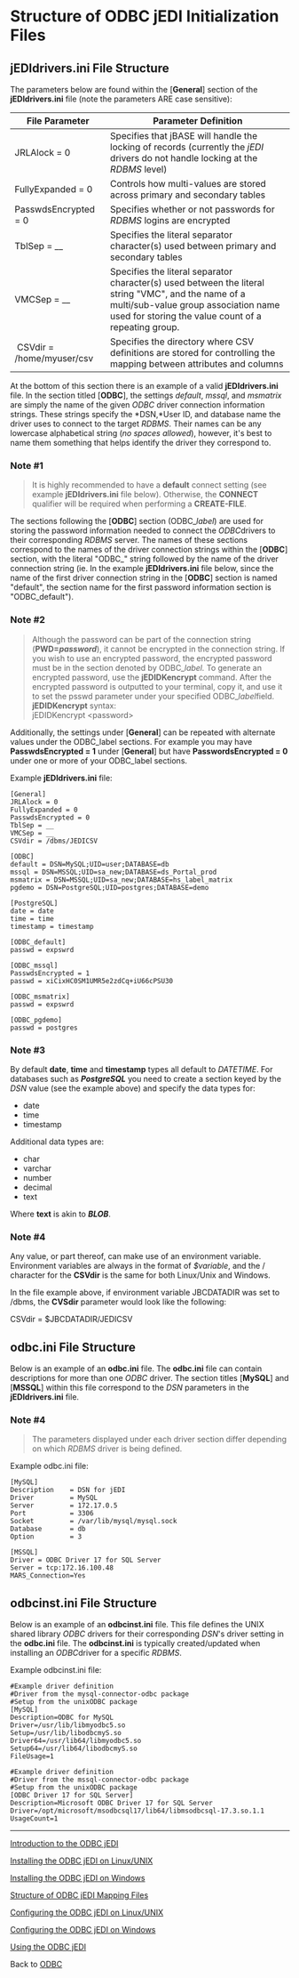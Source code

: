 # Structure of ODBC jEDI Initialization Files

<PageHeader />

## jEDIdrivers.ini File Structure

The parameters below are found within the [**General**] section of the **jEDIdrivers.ini** file (note the parameters ARE case sensitive):

| File Parameter | Parameter Definition |
| --- | --- |
| JRLAlock = 0 | Specifies that jBASE will handle the locking of records (currently the *jEDI* drivers do not handle locking at the *RDBMS* level) |
| FullyExpanded = 0 | Controls how multi-values are stored across primary and secondary tables |
| PasswdsEncrypted = 0  | Specifies whether or not passwords for *RDBMS* logins are encrypted |
| TblSep = \_\_ | Specifies the literal separator character(s) used between primary and secondary tables |
| VMCSep = \_\_ | Specifies the literal separator character(s) used between the literal string "VMC", and the name of a multi/sub-value group association name used for storing the value count of a repeating group. |
|  CSVdir = /home/myuser/csv | Specifies the directory where CSV definitions are stored for controlling the mapping between attributes and columns |

At the bottom of this section there is an example of a valid **jEDIdrivers.ini** file. In the section titled [**ODBC**], the settings *default*, *mssql*, and *msmatrix* are simply the name of the given *ODBC* driver connection information strings. These strings specify the *DSN,*User ID, and database name the driver uses to connect to the target *RDBMS*. Their names can be any lowercase alphabetical string (*no spaces allowed*), however, it's best to name them something that helps identify the driver they correspond to.

### Note #1

>It is highly recommended to have a **default** connect setting (see example **jEDIdrivers.ini** file below). Otherwise, the **CONNECT** qualifier will be required when performing a **CREATE-FILE**.

The sections following the [**ODBC**] section (ODBC\_*label*) are used for storing the password information needed to connect the *ODBC*drivers to their corresponding *RDBMS* server. The names of these sections correspond to the names of the driver connection strings within the [**ODBC**] section, with the literal "ODBC\_" string followed by the name of the driver connection string (ie. In the example **jEDIdrivers.ini** file below, since the name of the first driver connection string in the [**ODBC**] section is named "default", the section name for the first password information section is "ODBC\_default").

### Note #2

>Although the password can be part of the connection string (**PWD=*password***), it cannot be encrypted in the connection string. If you wish to use an encrypted password, the encrypted password must be in the section denoted by ODBC\_*label.*
>To generate an encrypted password, use the **jEDIDKencrypt** command. After the encrypted password is outputted to your terminal, copy it, and use it to set the psswd parameter under your specified ODBC\_*label*field. **jEDIDKencrypt** syntax:  
>jEDIDKencrypt &lt;password&gt;

Additionally, the settings under [**General**] can be repeated with alternate values under the ODBC\_label sections. For example you may have **PasswdsEncrypted = 1** under [**General**] but have **PasswordsEncrypted = 0** under one or more of your ODBC\_label sections.

Example **jEDIdrivers.ini** file:

```
[General]
JRLAlock = 0
FullyExpanded = 0
PasswdsEncrypted = 0
TblSep = __
VMCSep = __
CSVdir = /dbms/JEDICSV

[ODBC]
default = DSN=MySQL;UID=user;DATABASE=db
mssql = DSN=MSSQL;UID=sa_new;DATABASE=ds_Portal_prod
msmatrix = DSN=MSSQL;UID=sa_new;DATABASE=hs_label_matrix
pgdemo = DSN=PostgreSQL;UID=postgres;DATABASE=demo

[PostgreSQL]
date = date
time = time
timestamp = timestamp

[ODBC_default]
passwd = expswrd

[ODBC_mssql]
PasswdsEncrypted = 1
passwd = xiCixHC0SM1UMR5e2zdCq+iU66cPSU30

[ODBC_msmatrix]
passwd = expswrd

[ODBC_pgdemo]
passwd = postgres
```

### Note #3

By default **date**, **time** and **timestamp** types all default to *DATETIME*. For databases such as ***PostgreSQL*** you need to create a section keyed by the *DSN* value (see the example above) and specify the data types for:

* date
* time
* timestamp

Additional data types are:

* char
* varchar
* number
* decimal
* text

Where **text** is akin to ***BLOB***.
### Note #4

Any value, or part thereof, can make use of an environment variable. Environment variables are always in the format of *$variable*, and the / character for the **CSVdir** is the same for both Linux/Unix and Windows.

In the file example above, if environment variable JBCDATADIR was set to /dbms, the **CVSdir** parameter would look like the following:

CSVdir = $JBCDATADIR/JEDICSV

## odbc.ini File Structure

Below is an example of an **odbc.ini** file. The **odbc.ini** file can contain descriptions for more than one *ODBC* driver. The section titles [**MySQL**] and [**MSSQL**] within this file correspond to the *DSN* parameters in the **jEDIdrivers.ini** file.

### Note #4

>The parameters displayed under each driver section differ depending on which *RDBMS* driver is being defined.

Example odbc.ini file:

```
[MySQL]
Description    = DSN for jEDI
Driver         = MySQL
Server         = 172.17.0.5
Port           = 3306
Socket         = /var/lib/mysql/mysql.sock
Database       = db
Option         = 3

[MSSQL]
Driver = ODBC Driver 17 for SQL Server
Server = tcp:172.16.100.48
MARS_Connection=Yes
```

## odbcinst.ini File Structure

Below is an example of an **odbcinst.ini** file. This file defines the UNIX shared library *ODBC* drivers for their corresponding *DSN*'s driver setting in the **odbc.ini** file. The **odbcinst.ini** is typically created/updated when installing an *ODBC*driver for a specific *RDBMS*.

Example odbcinst.ini file:

```
#Example driver definition
#Driver from the mysql-connector-odbc package
#Setup from the unixODBC package
[MySQL]
Description=ODBC for MySQL
Driver=/usr/lib/libmyodbc5.so
Setup=/usr/lib/libodbcmyS.so
Driver64=/usr/lib64/libmyodbc5.so
Setup64=/usr/lib64/libodbcmyS.so
FileUsage=1

#Example driver definition
#Driver from the mssql-connector-odbc package
#Setup from the unixODBC package
[ODBC Driver 17 for SQL Server]
Description=Microsoft ODBC Driver 17 for SQL Server
Driver=/opt/microsoft/msodbcsql17/lib64/libmsodbcsql-17.3.so.1.1
UsageCount=1
```

----------------------------------------------------------------------------------------------------------------------------

[Introduction to the ODBC jEDI](./../introduction-to-the-odbc-jedi)

[Installing the ODBC jEDI on Linux/UNIX](./../installing-the-odbc-jedi-on-linux&unix)

[Installing the ODBC jEDI on Windows](./../installing-the-odbc-jedi-on-windows)

[Structure of ODBC jEDI Mapping Files](./../structure-of-odbc-jedi-mapping-files)

[Configuring the ODBC jEDI on Linux/UNIX](./../configuring-the-odbc-jedi-on-linux&unix)

[Configuring the ODBC jEDI on Windows](./../configuring-the-odbc-jedi-on-windows)

[Using the ODBC jEDI](./../using-the-odbc-jedi)

Back to [ODBC](./../README.md)

<PageFooter />
